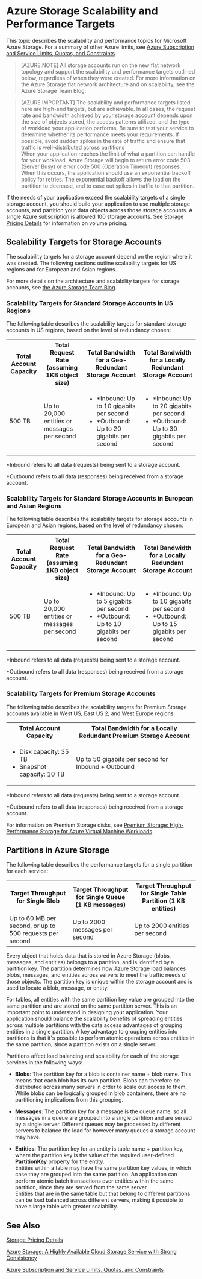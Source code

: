 <properties 
   pageTitle="Azure Storage Scalability and Performance Targets | Azure"
   description="Learn about the scalability and performance targets for an Azure Storage account, including capacity, request rate, and inbound and outbound bandwidth. Understand performance targets for partitions within each of the Azure Storage services."
   services="storage"
   documentationCenter="na"
   authors="tamram"
   manager="na"
   editor="na" />
<tags 
   ms.service="storage"
   ms.devlang="na"
   ms.topic="article"
   ms.tgt_pltfrm="na"
   ms.workload="storage"
   ms.date="03/20/2015"
   ms.author="tamram" />

# Azure Storage Scalability and Performance Targets

This topic describes the scalability and performance topics for Microsoft Azure Storage. For a summary of other Azure limits, see [Azure Subscription and Service Limits, Quotas, and Constraints](azure-subscription-service-limits.md).

>[AZURE.NOTE] All storage accounts run on the new flat network topology and support the scalability and performance targets outlined below, regardless of when they were created. For more information on the Azure Storage flat network architecture and on scalability, see the Azure Storage Team Blog.

>[AZURE.IMPORTANT] The scalability and performance targets listed here are high-end targets, but are achievable. In all cases, the request rate and bandwidth achieved by your storage account depends upon the size of objects stored, the access patterns utilized, and the type of workload your application performs. Be sure to test your service to determine whether its performance meets your requirements. If possible, avoid sudden spikes in the rate of traffic and ensure that traffic is well-distributed across partitions  
When your application reaches the limit of what a partition can handle for your workload, Azure Storage will begin to return error code 503 (Server Busy) or error code 500 (Operation Timeout) responses. When this occurs, the application should use an exponential backoff policy for retries. The exponential backoff allows the load on the partition to decrease, and to ease out spikes in traffic to that partition.

If the needs of your application exceed the scalability targets of a single storage account, you should build your application to use multiple storage accounts, and partition your data objects across those storage accounts. A single Azure subscription is allowed 100 storage accounts. See [Storage Pricing Details](http://azure.microsoft.com/pricing/details/storage/) for information on volume pricing.

## Scalability Targets for Storage Accounts

The scalability targets for a storage account depend on the region where it was created. The following sections outline scalability targets for US regions and for European and Asian regions.

For more details on the architecture and scalability targets for storage accounts, see [the Azure Storage Team Blog](http://blogs.msdn.com/b/windowsazurestorage/archive/2012/11/04/windows-azure-s-flat-network-storage-and-2012-scalability-targets.aspx).

### Scalability Targets for Standard Storage Accounts in US Regions

The following table describes the scalability targets for standard storage accounts in US regions, based on the level of redundancy chosen:

<table>
<tr>
<th>Total Account Capacity</th>
<th>Total Request Rate (assuming 1KB object size)</th>
<th>Total Bandwidth for a Geo-Redundant Storage Account</th>
<th>Total Bandwidth for a Locally Redundant Storage Account</th>
<tr>
<td>500 TB</td>
<td>Up to 20,000 entities or messages per second</td>
<td><ul>
<li>*Inbound: Up to 10 gigabits per second</li>
<li>*Outbound: Up to 20 gigabits per second</li>
</ol>
</td>
<td><ul>
<li>*Inbound: Up to 20 gigabits per second</li>
<li>*Outbound: Up to 30 gigabits per second</li>
</tr>
</table>	

*Inbound refers to all data (requests) being sent to a storage account.  

*Outbound refers to all data (responses) being received from a storage account.  

### Scalability Targets for Standard Storage Accounts in European and Asian Regions

The following table describes the scalability targets for storage accounts in European and Asian regions, based on the level of redundancy chosen:

<table>
<tr>
<th>Total Account Capacity</th>
<th>Total Request Rate (assuming 1KB object size)</th>
<th>Total Bandwidth for a Geo-Redundant Storage Account</th>
<th>Total Bandwidth for a Locally Redundant Storage Account</th>
<tr>
<td>500 TB</td>
<td>Up to 20,000 entities or messages per second</td>
<td><ul>
<li>*Inbound: Up to 5 gigabits per second</li>
<li>*Outbound: Up to 10 gigabits per second</li>
</ol>
</td>
<td><ul>
<li>*Inbound: Up to 10 gigabits per second</li>
<li>*Outbound: Up to 15 gigabits per second</li>
</tr>
</table>	  

*Inbound refers to all data (requests) being sent to a storage account.  

*Outbound refers to all data (responses) being received from a storage account.  

### Scalability Targets for Premium Storage Accounts

The following table describes the scalability targets for Premium Storage accounts available in West US, East US 2, and West Europe regions:

<table>
<tr>
<th>Total Account Capacity</th>
<th>Total Bandwidth for a Locally Redundant Premium Storage Account</th>
<tr>
<td><ul>
<li>Disk capacity: 35 TB</li>
<li>Snapshot capacity: 10 TB</li>
</td>
<td>Up to 50 gigabits per second for Inbound + Outbound</td>
</table>	

*Inbound refers to all data (requests) being sent to a storage account.  

*Outbound refers to all data (responses) being received from a storage account.

For information on Premium Storage disks, see [Premium Storage: High-Performance Storage for Azure Virtual Machine Workloads](storage-premium-storage-preview-portal.md).

## Partitions in Azure Storage

The following table describes the performance targets for a single partition for each service:

<table>
<tr>
<th>Target Throughput for Single Blob</th>
<th>Target Throughput for Single Queue (1 KB messages)</th>
<th>Target Throughput for Single Table Partition (1 KB entities)</th>
<tr>
<td>Up to 60 MB per second, or up to 500 requests per second</td>
<td>Up to 2000 messages per second</td>
<td>Up to 2000 entities per second</td>
</table>

Every object that holds data that is stored in Azure Storage (blobs, messages, and entities) belongs to a partition, and is identified by a partition key. The partition determines how Azure Storage load balances blobs, messages, and entities across servers to meet the traffic needs of those objects. The partition key is unique within the storage account and is used to locate a blob, message, or entity.

For tables, all entities with the same partition key value are grouped into the same partition and are stored on the same partition server. This is an important point to understand in designing your application. Your application should balance the scalability benefits of spreading entities across multiple partitions with the data access advantages of grouping entities in a single partition. A key advantage to grouping entities into partitions is that it's possible to perform atomic operations across entities in the same partition, since a partition exists on a single server.

Partitions affect load balancing and scalability for each of the storage services in the following ways:

- **Blobs**: The partition key for a blob is container name + blob name. This means that each blob has its own partition. Blobs can therefore be distributed across many servers in order to scale out access to them. While blobs can be logically grouped in blob containers, there are no partitioning implications from this grouping.

- **Messages**: The partition key for a message is the queue name, so all messages in a queue are grouped into a single partition and are served by a single server. Different queues may be processed by different servers to balance the load for however many queues a storage account may have.

- **Entities**: The partition key for an entity is table name + partition key, where the partition key is the value of the required user-defined **PartitionKey** property for the entity.  
Entities within a table may have the same partition key values, in which case they are grouped into the same partition. An application can perform atomic batch transactions over entities within the same partition, since they are served from the same server.  
Entities that are in the same table but that belong to different partitions can be load balanced across different servers, making it possible to have a large table with greater scalability.

## See Also

[Storage Pricing Details](http://azure.microsoft.com/pricing/details/storage/)

[Azure Storage: A Highly Available Cloud Storage Service with Strong Consistency](http://blogs.msdn.com/b/windowsazurestorage/archive/2011/11/20/windows-azure-storage-a-highly-available-cloud-storage-service-with-strong-consistency.aspx)

[Azure Subscription and Service Limits, Quotas, and Constraints](azure-subscription-service-limits.md)

